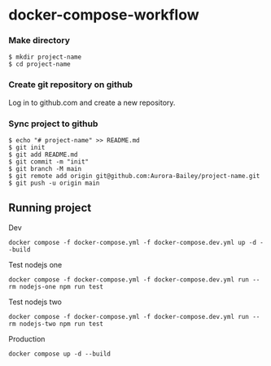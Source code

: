 # docker-compose-workflow

### Make directory
```
$ mkdir project-name
$ cd project-name
```

### Create git repository on github
Log in to github.com and create a new repository.

### Sync project to github
```
$ echo "# project-name" >> README.md
$ git init
$ git add README.md
$ git commit -m "init"
$ git branch -M main
$ git remote add origin git@github.com:Aurora-Bailey/project-name.git
$ git push -u origin main
```


## Running project

Dev
```
docker compose -f docker-compose.yml -f docker-compose.dev.yml up -d --build
```

Test nodejs one
```
docker compose -f docker-compose.yml -f docker-compose.dev.yml run --rm nodejs-one npm run test

```

Test nodejs two
```
docker compose -f docker-compose.yml -f docker-compose.dev.yml run --rm nodejs-two npm run test
```


Production
```
docker compose up -d --build
```